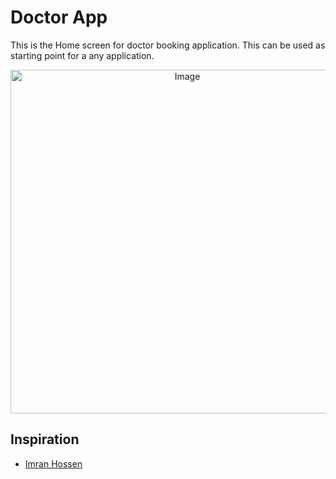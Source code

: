 # Doctor App

This is the Home screen for doctor booking application.
This can be used as starting point for a any application.

<p align="center">
	<img src="https://i.imgur.com/JHcvTXl.png" alt="Image" height="550"/>

## Inspiration
- <a href="https://dribbble.com/shots/15332641-Medical-Mobile-App">Imran Hossen</a>

